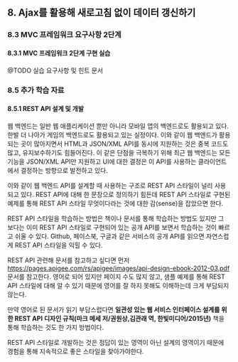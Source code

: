## 8. Ajax를 활용해 새로고침 없이 데이터 갱신하기

### 8.3	MVC 프레임워크 요구사항 2단계
#### 8.3.1 MVC 프레임워크 2단계 구현 실습
@TODO 실습 요구사항 및 힌트 문서

### 8.5	추가 학습 자료
#### 8.5.1	REST API 설계 및 개발
웹 백엔드는 일반 웹 애플리케이션 뿐만 아니라 모바일 앱의 백엔드로도 활용되고 있다. 한발 더 나아가 게임의 백엔드로도 활용되고 있는 실정이다. 이와 같이 웹 백엔드가 활용되는 곳이 많아지면서 HTML과 JSON/XML API를 동시에 지원하는 것은 중복 코드도 많고, 유지보수하기도 힘들어진다. 이 같은 단점을 극복하기 위해 최근 웹 백엔드는 모든 기능을 JSON/XML API만 지원하고 UI에 대한 결정은 이 API를 사용하는 클라이언트에서 결정하는 방향으로 발전하고 있다. 

이와 같이 웹 백엔드 API를 설계할 때 사용하는 구조로 REST API 스타일이 널리 사용되고 있다. REST API에 대해 한 문장으로 정의하기 힘든데 REST API 스타일로 구현된 예제를 통해 REST API 스타일 무엇이다라는 것에 대한 감(sense)을 잡았으면 한다.

REST API 스타일을 학습하는 방법은 책이나 문서를 통해 학습하는 방법도 있지만 그 보다는 이미 REST API 스타일로 구현되어 있는 공개 API를 보면서 학습하는 것이 빠르고 쉬울 수 있다. Github, 페이스북, 구글과 같은 서비스의 공개 API를 읽으면 자연스럽게 REST API 스타일을 익힐 수 있다.

REST API 관련해 문서를 참고하고 싶다면 먼저 https://pages.apigee.com/rs/apigee/images/api-design-ebook-2012-03.pdf 문서를 참고한다. 영어로 되어 있지만 페이지 수도 많지 않고, 샘플 예제를 통해 REST API 스타일에 대해 알 수 있기 때문에 영어를 잘 하지 못해도 이해하는데 크게 부담되지 않는다.

만약 영어로 된 문서가 읽기 부담스럽다면 **일관성 있는 웹 서비스 인터페이스 설계를 위한 REST API 디자인 규칙(마크 메세 저/권원상,김관래 역, 한빛미디어/2015년)** 책을 통해 학습하는 것도 한 가지 방법이다.

REST API 스타일로 개발하는 것은 정답이 있는 영역이 아닌 설계의 영역이기 때문에 경험을 통해 지속적으로 좋은 스타일을 찾아가야한다.
